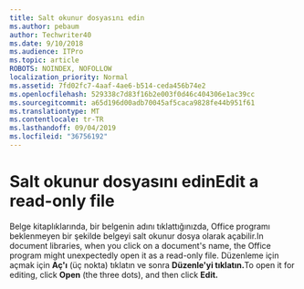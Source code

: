 ```yaml
---
title: Salt okunur dosyasını edin
ms.author: pebaum
author: Techwriter40
ms.date: 9/10/2018
ms.audience: ITPro
ms.topic: article
ROBOTS: NOINDEX, NOFOLLOW
localization_priority: Normal
ms.assetid: 7fd02fc7-4aaf-4ae6-b514-ceda456b74e2
ms.openlocfilehash: 529338c7d83f16b2e003f0d46c404306e1ac39cc
ms.sourcegitcommit: a65d196d00adb70045af5caca9828fe44b951f61
ms.translationtype: MT
ms.contentlocale: tr-TR
ms.lasthandoff: 09/04/2019
ms.locfileid: "36756192"
---
```

# <a name="edit-a-read-only-file"></a><span data-ttu-id="d3b2d-102">Salt okunur dosyasını edin</span><span class="sxs-lookup"><span data-stu-id="d3b2d-102">Edit a read-only file</span></span>

<span data-ttu-id="d3b2d-103">Belge kitaplıklarında, bir belgenin adını tıklattığınızda, Office programı beklenmeyen bir şekilde belgeyi salt okunur dosya olarak açabilir.</span><span class="sxs-lookup"><span data-stu-id="d3b2d-103">In document libraries, when you click on a document's name, the Office program might unexpectedly open it as a read-only file.</span></span> <span data-ttu-id="d3b2d-104">Düzenleme için açmak için **Aç'ı** (üç nokta) tıklatın ve sonra **Düzenle'yi tıklatın.**</span><span class="sxs-lookup"><span data-stu-id="d3b2d-104">To open it for editing, click **Open** (the three dots), and then click **Edit.**</span></span>
  


